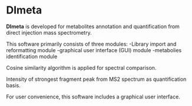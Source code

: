 # DImeta

**DImeta** is developed for metabolites annotation and quantification from direct injection mass spectrometry. 

This software primarily consists of three modules: 
  -Library import and reformatting module
  -graphical user interface (GUI) module 
  -metabolies identification module


Cosine similarity algorithm is applied for spectral comparison. 

Intensity of strongest fragment peak from MS2 spectrum as quantification basis.

For user convenience, this software includes a graphical user interface.



